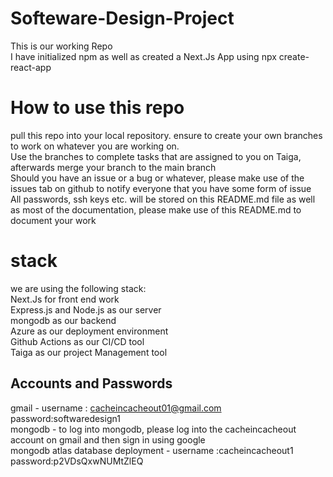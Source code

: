 # Softeware-Design-Project
This is our working Repo<br>
I have initialized npm as well as created a Next.Js App using npx create-react-app<br>

# How to use this repo
pull this repo into your local repository. ensure to create your own branches to work on whatever you are working on.<br>
Use the branches to complete tasks that are assigned to you on Taiga, afterwards merge your branch to the main branch<br> 
Should you have an issue or a bug or whatever, please make use of the issues tab on github to notify everyone that you have some form of issue<br>
All passwords, ssh keys etc. will be stored on this README.md file as well as most of the documentation, please make use of this README.md to document your work <br>

# stack
we are using the following stack: <br>
Next.Js for front end work <br>
Express.js and Node.js as our server<br>
mongodb as our backend<br>
Azure as our deployment environment<br>
Github Actions as our CI/CD tool<br>
Taiga as our project Management tool<br>

## Accounts and Passwords
gmail - username : cacheincacheout01@gmail.com password:softwaredesign1<br>
mongodb - to log into mongodb, please log into the cacheincacheout account on gmail and then sign in using google<br>
mongodb atlas database deployment - username :cacheincacheout1 password:p2VDsQxwNUMtZlEQ<br>
